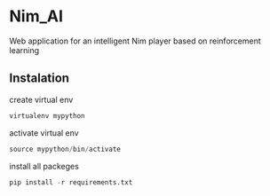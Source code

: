 # Nim_AI

Web application for an intelligent Nim player based on reinforcement learning

## Instalation

create virtual env

```s
virtualenv mypython
```

activate virtual env

```s
source mypython/bin/activate
```

install all packeges

```s
pip install -r requirements.txt
```

